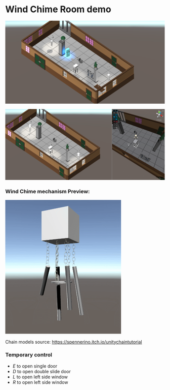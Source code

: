 # Wind Chime Room demo

![2020-06-09](https://github.com/wongchunhoi-IOIOCreative/Wind-Chime-Room-IN-PROGRESS/blob/master/screenshot/20200609.png "screenshot")


![2020-06-08](https://github.com/wongchunhoi-IOIOCreative/Wind-Chime-Room-IN-PROGRESS/blob/master/screenshot/Screen%20Shot%202020-06-08%20at%206.45.59%20PM.png "screenshot")


### Wind Chime mechanism Preview:
![Chimes Preview](https://github.com/wongchunhoi-IOIOCreative/Wind-Chime-Room-IN-PROGRESS/blob/master/screenshot/chimeDemo1.gif)

Chain models source: https://spennerino.itch.io/unitychaintutorial


### Temporary control
- *E* to open single door
- *D* to open double slide door
- *L* to open left side window
- *R* to open left side window
